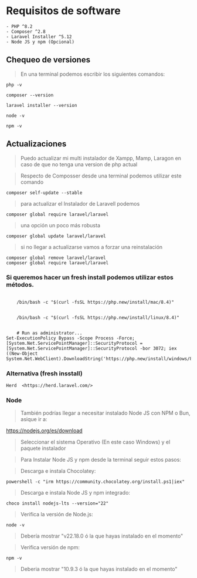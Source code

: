 # Requisitos de software

    - PHP ^8.2  
    - Composer ^2.8  
    - Laravel Installer ^5.12 
    - Node JS y npm (Opcional) 

## Chequeo de versiones
> En una terminal podemos escribir los siguientes comandos:

    php -v  

    composer --version

    laravel installer --version

    node -v

    npm -v


## Actualizaciones
> Puedo actualizar mi multi instalador de Xampp, Mamp, Laragon en caso de que no
> tenga una version de php actual
 
> Respecto de Composser desde una terminal podemos utilizar este comando

    composer self-update --stable 

> para actualizar el Instalador de Laravell podemos

    composer global require laravel/laravel

> una opción un poco más robusta

    composer global update laravel/laravel  

> si no llegar a actualizarse vamos a forzar una reinstalación

    composer global remove laravel/laravel  
    composer global require laravel/laravel  


### Si queremos hacer un fresh install podemos utilizar estos métodos.

```macOS:

    /bin/bash -c "$(curl -fsSL https://php.new/install/mac/8.4)"
```     

```gnu/linux:

    /bin/bash -c "$(curl -fsSL https://php.new/install/linux/8.4)"
```     

```Windows PowerShell: 
    
    # Run as administrator...
Set-ExecutionPolicy Bypass -Scope Process -Force; [System.Net.ServicePointManager]::SecurityProtocol = [System.Net.ServicePointManager]::SecurityProtocol -bor 3072; iex ((New-Object System.Net.WebClient).DownloadString('https://php.new/install/windows/8.4'))
```    

### Alternativa  (fresh insstall)
    Herd  <https://herd.laravel.com/>

### Node 
> También podrías llegar a necesitar instalado Node JS con NPM o Bun, asique ir a:

  https://nodejs.org/es/download
    
  > Seleccionar el sistema Operativo (En este caso Windows) y el paquete instalador

>
> Para Instalar Node JS y npm desde la terminal seguir estos pasos:
  
> Descarga e instala Chocolatey:
  
    powershell -c "irm https://community.chocolatey.org/install.ps1|iex"
  
> Descarga e instala Node JS y npm integrado:
    
    choco install nodejs-lts --version="22"

> Verifica la versión de Node.js:
    
    node -v 

  > Debería mostrar "v22.18.0 ó la que hayas instalado en el momento"

> Verifica versión de npm:
    
    npm -v

  > Deberia mostrar "10.9.3 ó la que hayas instalado en el momento"


